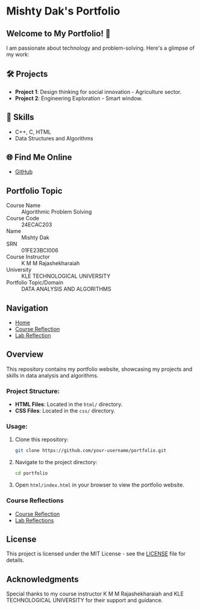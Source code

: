 # Mishty Dak's Portfolio

## Welcome to My Portfolio! 👋

I am passionate about technology and problem-solving. Here's a glimpse of my work:

## 🛠️ Projects
- **Project 1**: Design thinking for social innovation - Agriculture sector.
- **Project 2**: Engineering Exploration - Smart window.

## 🚀 Skills
- C++, C, HTML
- Data Structures and Algorithms

## 🌐 Find Me Online
- [GitHub](https://github.com/mishtydak)

## Portfolio Topic

<dl>
<dt>Course Name</dt>
<dd>Algorithmic Problem Solving</dd>
<dt>Course Code</dt>
<dd>24ECAC203</dd>
<dt>Name</dt>
<dd>Mishty Dak</dd>
<dt>SRN</dt>
<dd>01FE23BCI006</dd>
<dt>Course Instructor</dt>
<dd>K M M Rajashekharaiah</dd>
<dt>University</dt>
<dd>KLE TECHNOLOGICAL UNIVERSITY</dd>
<dt>Portfolio Topic/Domain</dt>
<dd>DATA ANALYSIS AND ALGORITHMS</dd>
</dl>

## Navigation
- [Home](html/index.html)
- [Course Reflection](./Reflections.md)
- [Lab Reflection](./questions.md)

## Overview
This repository contains my portfolio website, showcasing my projects and skills in data analysis and algorithms. 

### Project Structure:
- **HTML Files**: Located in the `html/` directory.
- **CSS Files**: Located in the `css/` directory.

### Usage:
1. Clone this repository:
    ```sh
    git clone https://github.com/your-username/portfolio.git
    ```
2. Navigate to the project directory:
    ```sh
    cd portfolio
    ```
3. Open `html/index.html` in your browser to view the portfolio website.

### Course Reflections
- [Course Reflection](./Reflections.md)
- [Lab Reflections](./questions.md)

## License
This project is licensed under the MIT License - see the [LICENSE](LICENSE) file for details.

## Acknowledgments
Special thanks to my course instructor K M M Rajashekharaiah and KLE TECHNOLOGICAL UNIVERSITY for their support and guidance.
